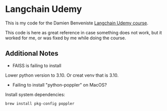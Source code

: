 Langchain Udemy
===

This is my code for the Damien Benveniste [Langchain Udemy course](https://www.udemy.com/course/introduction-to-langchain/).

This code is here as great reference in case something does not work, but it worked for me, or was fixed by me while doing the course.

## Additional Notes

- FAISS is failing to install

Lower python version to 3.10. Or creat venv that is 3.10.

- Failing to install "python-poppler" on MacOS?

Install system dependencies:

```bash
brew install pkg-config poppler
```